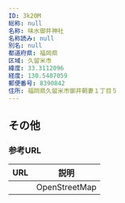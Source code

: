 ```yaml
---
ID: 3k20M
総称: null
名称: 味水御井神社
名称読み: null
別名: null
都道府県: 福岡県
区域: 久留米市
緯度: 33.3112096
経度: 130.5487059
郵便番号: 8390842
住所: 福岡県久留米市御井朝妻１丁目５
---
```


## その他

### 参考URL

| URL | 説明          |
| --- | ------------- |
|     | OpenStreetMap |
